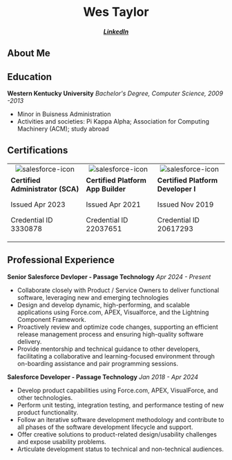 <h1 align="center">Wes Taylor</h1>
<h5 align="center"><a href="https://www.linkedin.com/in/wtaylor303" target="blank">LinkedIn</a>

<h2>About Me</h2>

<h2>Education</h2>

**Western Kentucky University**
*Bachelor's Degree, Computer Science, 2009 -2013*
- Minor in Buisness Administration
- Activities and societies: Pi Kappa Alpha; Association for Computing Machinery (ACM); study abroad


<h2>Certifications</h2>

<table>
     <tr>
        <td style="text-align: center;"> <img src="https://www.salesforce.com/news/wp-content/uploads/sites/3/2021/05/Salesforce-logo.jpg?w=341&h=192" alt="salesforce-icon" style=""> </td>
        <td style="text-align: center;"> <img src="https://www.salesforce.com/news/wp-content/uploads/sites/3/2021/05/Salesforce-logo.jpg?w=341&h=192" alt="salesforce-icon" style=""> </td>
        <td style="text-align: center;"> <img src="https://www.salesforce.com/news/wp-content/uploads/sites/3/2021/05/Salesforce-logo.jpg?w=341&h=192" alt="salesforce-icon" style=""> </td>
    </tr>
    <tr>
        <td> 
            <strong>Certified Administrator (SCA)</strong>
            <p>Issued Apr 2023</p>
            <p>Credential ID 3330878</p>
        </td>
        <td> 
            <strong>Certified Platform App Builder</strong>
            <p>Issued Apr 2021</p>
            <p>Credential ID 22037651</p>
        </td>
        <td> 
            <strong>Certified Platform Developer I</strong>
            <p>Issued Nov 2019</p>
            <p>Credential ID 20617293</p>
        </td>
    </tr>
</table>

<h2>Professional Experience</h2>

**Senior Salesforce Devloper - Passage Technology**
*Apr 2024 - Present*
- Collaborate closely with Product / Service Owners to deliver functional software, leveraging new and emerging technologies
- Design and develop dynamic, high-performing, and scalable applications using Force.com, APEX, Visualforce, and the Lightning Component Framework.
- Proactively review and optimize code changes, supporting an efficient release management process and ensuring high-quality software delivery.
- Provide mentorship and technical guidance to other developers, facilitating a collaborative and learning-focused environment through on-boarding assistance and pair programming sessions.

**Salesforce Developer - Passage Technology**
*Jan 2018 - Apr 2024*
- Develop product capabilities using Force.com, APEX, VisualForce, and other technologies.
- Perform unit testing, integration testing, and performance testing of new product functionality.
- Follow an iterative software development methodology and contribute to all phases of the software development lifecycle and support.
- Offer creative solutions to product-related design/usability challenges and expose usability problems.
- Articulate development status to technical and non-technical audiences.
